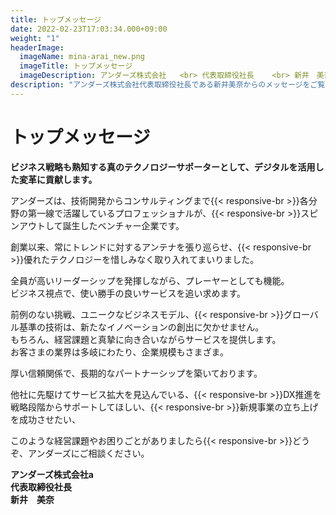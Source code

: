 ```yaml
---
title: トップメッセージ
date: 2022-02-23T17:03:34.000+09:00
weight: "1"
headerImage:
  imageName: mina-arai_new.png
  imageTitle: トップメッセージ
  imageDescription: アンダーズ株式会社   <br> 代表取締役社長    <br> 新井　美奈
description: "アンダーズ株式会社代表取締役社長である新井美奈からのメッセージをご覧いただけます。"
---
```

# トップメッセージ



**ビジネス戦略も熟知する真のテクノロジーサポーターとして、デジタルを活用した変革に貢献します。**

アンダーズは、技術開発からコンサルティングまで{{< responsive-br >}}各分野の第一線で活躍しているプロフェッショナルが、{{< responsive-br >}}スピンアウトして誕生したベンチャー企業です。

創業以来、常にトレンドに対するアンテナを張り巡らせ、{{< responsive-br >}}優れたテクノロジーを惜しみなく取り入れてまいりました。

全員が高いリーダーシップを発揮しながら、プレーヤーとしても機能。  
ビジネス視点で、使い勝手の良いサービスを追い求めます。

前例のない挑戦、ユニークなビジネスモデル、{{< responsive-br >}}グローバル基準の技術は、新たなイノベーションの創出に欠かせません。  
もちろん、経営課題と真摯に向き合いながらサービスを提供します。  
お客さまの業界は多岐にわたり、企業規模もさまざま。

厚い信頼関係で、長期的なパートナーシップを築いております。

他社に先駆けてサービス拡大を見込んでいる、{{< responsive-br >}}DX推進を戦略段階からサポートしてほしい、{{< responsive-br >}}新規事業の立ち上げを成功させたい、

このような経営課題やお困りごとがありましたら{{< responsive-br >}}どうぞ、アンダーズにご相談ください。



**アンダーズ株式会社a**  
**代表取締役社長**  
**新井　美奈**
